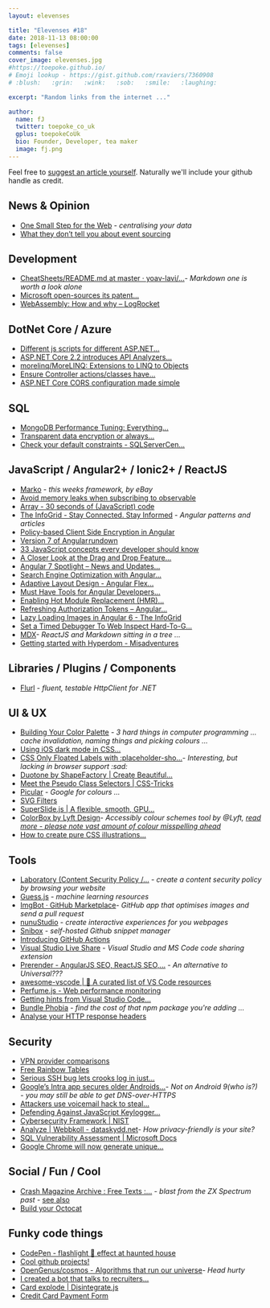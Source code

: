 ```yaml
---
layout: elevenses

title: "Elevenses #18"
date: 2018-11-13 08:00:00
tags: [elevenses]
comments: false
cover_image: elevenses.jpg
#https://toepoke.github.io/
# Emoji lookup - https://gist.github.com/rxaviers/7360908
# :blush:   :grin:   :wink:   :sob:   :smile:   :laughing:

excerpt: "Random links from the internet ..."

author:
  name: fJ
  twitter: toepoke_co_uk
  gplus: toepokeCoUk
  bio: Founder, Developer, tea maker
  image: fj.png
---
```


Feel free to [suggest an article yourself](https://github.com/toepoke/toepoke.github.io/issues).  Naturally we'll include your github handle as credit.

## News & Opinion
* [One Small Step for the Web](https://medium.com/%40timberners_lee/one-small-step-for-the-web-87f92217d085) - *centralising your data*
* [What they don’t tell you about event sourcing](https://medium.com/%40hugo.oliveira.rocha/what-they-dont-tell-you-about-event-sourcing-6afc23c69e9a)

## Development
* [CheatSheets/README.md at master · yoav-lavi/...](https://github.com/yoav-lavi/CheatSheets/blob/master/README.md)- *Markdown one is worth a look alone*
* [​Microsoft open-sources its patent...](https://www.zdnet.com/article/microsoft-open-sources-its-entire-patent-portfolio/)
* [WebAssembly: How and why – LogRocket](https://blog.logrocket.com/webassembly-how-and-why-559b7f96cd71)

## DotNet Core / Azure
* [Different js scripts for different ASP.NET...](https://jonhilton.net/different-js-scripts-for-different-asp-net-core-environments/)
* [ASP.NET Core 2.2 introduces API Analyzers...](http://www.talkingdotnet.com/asp-net-core-2-2-api-analyzers/)
* [morelinq/MoreLINQ: Extensions to LINQ to Objects](https://github.com/morelinq/MoreLINQ)
* [Ensure Controller actions/classes have...](https://colinmackay.scot/2018/08/17/ensure-controller-actions-classes-have-authorisation/)
* [ASP.NET Core CORS configuration made simple](https://corsdot.net/)

## SQL
* [MongoDB Performance Tuning: Everything...](https://stackify.com/mongodb-performance-tuning/)
* [Transparent data encryption or always...](https://azure.microsoft.com/en-us/blog/transparent-data-encryption-or-always-encrypted/)
* [Check your default constraints - SQLServerCen...](http://www.sqlservercentral.com/articles/Default+Constraint/176858/)

## JavaScript / Angular2+ / Ionic2+ / ReactJS
* [Marko](https://markojs.com/) - *this weeks framework, by eBay*
* [Avoid memory leaks when subscribing to observable](https://egghead.io/lessons/angular-avoid-memory-leaks-when-subscribing-to-rxjs-observables-in-angular-components)
* [Array - 30 seconds of (JavaScript) code](https://30secondsofcode.org/)
* [The InfoGrid - Stay Connected. Stay Informed](https://theinfogrid.com/amp/) - *Angular patterns and articles*
* [Policy-based Client Side Encryption in Angular](https://blog.angularindepth.com/policy-based-client-side-encryption-in-angular-b47068b26d50)
* [Version 7 of Angular rundown](https://blog.angular.io/version-7-of-angular-cli-prompts-virtual-scroll-drag-and-drop-and-more-c594e22e7b8c)
* [33 JavaScript concepts every developer should know](https://github.com/leonardomso/33-js-concepts/blob/master/README.md)
* [A Closer Look at the Drag and Drop Feature...](https://theinfogrid.com/tech/developers/angular/drag-and-drop-feature-angular-7-cdk/amp/)
* [Angular 7 Spotlight – News and Updates...](https://theinfogrid.com/tech/developers/angular/angular-7-news-updates/amp/)
* [Search Engine Optimization with Angular...](https://theinfogrid.com/tech/developers/angular/search-engine-optimization-angular/amp/)
* [Adaptive Layout Design - Angular Flex...](https://theinfogrid.com/tech/developers/angular/adaptive-layout-design-angular-flex-layout/amp/)
* [Must Have Tools for Angular Developers...](https://theinfogrid.com/tech/developers/angular/tools-angular-developers/amp/)
* [Enabling Hot Module Replacement (HMR)...](https://theinfogrid.com/tech/developers/angular/enabling-hot-module-replacement-angular-6/amp/)
* [Refreshing Authorization Tokens – Angular...](https://theinfogrid.com/tech/developers/angular/refreshing-authorization-tokens-angular-6/amp/)
* [Lazy Loading Images in Angular 6 - The InfoGrid](https://theinfogrid.com/tech/developers/angular/lazy-loading-images-angular-6/amp/)
* [Set a Timed Debugger To Web Inspect Hard-To-G...](https://css-tricks.com/set-timed-debugger-web-inspect-hard-grab-elements/)
* [MDX](https://mdxjs.com/)- *ReactJS and Markdown sitting in a tree ...*
* [Getting started with Hyperdom - Misadventures](http://paul.anmo.io/getting-started-with-hyperdom)

## Libraries / Plugins / Components
* [Flurl](https://flurl.io/) - *fluent, testable HttpClient for .NET*

## UI & UX
* [Building Your Color Palette](https://refactoringui.com/previews/building-your-color-palette/) - *3 hard things in computer programming ... cache invalidation, naming things and picking colours ...*
* [Using iOS dark mode in CSS...](https://paulmillr.com/posts/using-dark-mode-in-css/)
* [CSS Only Floated Labels with :placeholder-sho...](https://callmenick.com/dev/floated-labels-with-placeholder-shown/)- *Interesting, but lacking in browser support :sad:*
* [Duotone by ShapeFactory &#124; Create Beautiful...](https://duotone.shapefactory.co/)
* [Meet the Pseudo Class Selectors &#124; CSS-Tricks](https://css-tricks.com/pseudo-class-selectors/)
* [Picular](https://picular.co/) - *Google for colours ...*
* [SVG Filters](https://yoksel.github.io/svg-filters/)
* [SuperSlide.js &#124; A flexible, smooth, GPU...](https://osrec.github.io/SuperSlide.js/)
* [ColorBox by Lyft Design](https://www.colorbox.io/%3Fref%3Dproducthunt)- *Accessibly colour schemes tool by @Lyft, [read more - please note vast amount of colour misspelling ahead](https://design.lyft.com/re-approaching-color-9e604ba22c88)*
* [How to create pure CSS illustrations...](https://dev.to/agathacco/how-to-create-pure-css-illustrations-and-animate-them---part-1-1j1k)

## Tools
* [Laboratory (Content Security Policy /...](https://addons.mozilla.org/en-US/firefox/addon/laboratory-by-mozilla/) - *create a content security policy by browsing your website*
* [Guess.js](https://guess-js.github.io/docs) - *machine learning resources*
* [ImgBot · GitHub Marketplace](https://github.com/marketplace/imgbot)- *GitHub app that optimises images and send a pull request*
* [nunuStudio](https://nunustudio.org/) - *create interactive experiences for you webpages*
* [Snibox](https://snibox.github.io/) - *self-hosted Github snippet manager*
* [Introducing GitHub Actions](https://css-tricks.com/introducing-github-actions/)
* [Visual Studio Live Share](https://visualstudio.microsoft.com/services/live-share/) - *Visual Studio and MS Code code sharing extension*
* [Prerender - AngularJS SEO, ReactJS SEO,...](https://prerender.io/) - *An alternative to Universal???*
* [awesome-vscode &#124; 🎨 A curated list of VS Code resources](https://viatsko.github.io/awesome-vscode/)
* [Perfume.js - Web performance monitoring](http://zizzamia.github.io/perfume/)
* [Getting hints from Visual Studio Code...](https://medium.com/webhint/getting-hints-from-visual-studio-code-69118e48de1b)
* [Bundle Phobia](https://bundlephobia.com/) - *find the cost of that npm package you're adding ...*
* [Analyse your HTTP response headers](https://securityheaders.com/)

## Security
* [VPN provider comparisons](https://thatoneprivacysite.net/vpn-comparison-chart/)
* [Free Rainbow Tables](https://freerainbowtables.com/)
* [Serious SSH bug lets crooks log in just...](https://nakedsecurity.sophos.com/2018/10/17/serious-ssh-bug-lets-crooks-log-in-just-by-asking-nicely/amp/%3F__twitter_impression%3Dtrue)
* [Google’s Intra app secures older Androids...](https://nakedsecurity.sophos.com/2018/10/05/googles-intra-app-secures-older-androids-with-encrypted-dns/)- *Not on Android 9(who is?) - you may still be able to get DNS-over-HTTPS*
* [Attackers use voicemail hack to steal...](https://nakedsecurity.sophos.com/2018/10/08/attackers-use-voicemail-hack-to-steal-whatsapp-accounts/)
* [Defending Against JavaScript Keylogger...](https://www.pluralsight.com/courses/defending-javascript-keylogger-attacks-pci)
* [Cybersecurity Framework &#124; NIST](https://www.nist.gov/cyberframework)
* [Analyze &#124; Webbkoll - dataskydd.net](https://webbkoll.dataskydd.net/en/)- *How privacy-friendly is your site?*
* [SQL Vulnerability Assessment &#124; Microsoft Docs](https://docs.microsoft.com/en-us/sql/relational-databases/security/sql-vulnerability-assessment?view=sql-server-2017)
* [Google Chrome will now generate unique...](https://nakedsecurity.sophos.com/2018/09/10/google-chrome-will-now-generate-unique-passwords-for-you)

## Social / Fun / Cool
* [Crash Magazine Archive : Free Texts :...](https://archive.org/details/crash-magazine%26tab%3Dabout) - *blast from the ZX Spectrum past* - [see also](http://www.crashonline.org.uk/)
* [Build your Octocat](https://myoctocat.com/build-your-octocat/)

## Funky code things
* [CodePen - flashlight 🔦 effect at haunted house](https://codepen.io/slyka85/full/gQMzdJ)
* [Cool github projects!](https://www.reddit.com/r/coolgithubprojects)
* [OpenGenus/cosmos - Algorithms that run our universe](https://github.com/OpenGenus/cosmos)- *Head hurty*
* [I created a bot that talks to recruiters...](https://dev.to/whokilledkevin/how-i-created-a-bot-that-talked-to-recruiters-for-me-54n5%3Futm_source%3DNewsletter%2BSubscribers%26utm_campaign%3D04be71adce-EMAIL_CAMPAIGN_2018_10_08_12_29%26utm_medium%3Demail%26utm_term%3D0_d8f11d5d1e-04be71adce-151087881)
* [Card explode &#124; Disintegrate.js](https://codepen.io/Zeaklous/pen/OowezM)
* [Credit Card Payment Form](https://codepen.io/quinlo/pen/YONMEa)






